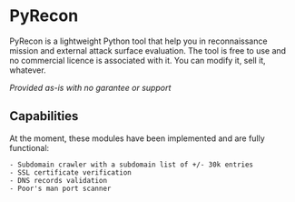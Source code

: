 # PyRecon

PyRecon is a lightweight Python tool that help you in reconnaissance mission and external attack surface evaluation. 
The tool is free to use and no commercial licence is associated with it. You can modify it, sell it, whatever.

*Provided as-is with no garantee or support*

## Capabilities
At the moment, these modules have been implemented and are fully functional: 

    - Subdomain crawler with a subdomain list of +/- 30k entries
    - SSL certificate verification
    - DNS records validation 
    - Poor's man port scanner









